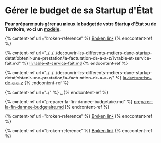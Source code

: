 # Gérer le budget de sa Startup d'État

**Pour préparer puis gérer au mieux le budget de votre Startup d'État ou de Territoire, voici un** [**modèle**](https://docs.google.com/spreadsheets/d/1JSVnmruZq0iufjpxabnYKaHcR1XBygL0MXkYOm7nz3E/edit?usp=sharing)**.**

{% content-ref url="broken-reference" %}
[Broken link](broken-reference)
{% endcontent-ref %}

{% content-ref url="../../../decouvrir-les-differents-metiers-dune-startup-detat/obtenir-une-prestation/la-facturation-de-a-a-z/livrable-et-service-fait.md" %}
[livrable-et-service-fait.md](../../../decouvrir-les-differents-metiers-dune-startup-detat/obtenir-une-prestation/la-facturation-de-a-a-z/livrable-et-service-fait.md)
{% endcontent-ref %}

{% content-ref url="../../../decouvrir-les-differents-metiers-dune-startup-detat/obtenir-une-prestation/la-facturation-de-a-a-z/" %}
[la-facturation-de-a-a-z](../../../decouvrir-les-differents-metiers-dune-startup-detat/obtenir-une-prestation/la-facturation-de-a-a-z/)
{% endcontent-ref %}

{% content-ref url="../" %}
[..](../)
{% endcontent-ref %}

{% content-ref url="preparer-la-fin-dannee-budgetaire.md" %}
[preparer-la-fin-dannee-budgetaire.md](preparer-la-fin-dannee-budgetaire.md)
{% endcontent-ref %}

{% content-ref url="broken-reference" %}
[Broken link](broken-reference)
{% endcontent-ref %}

{% content-ref url="broken-reference" %}
[Broken link](broken-reference)
{% endcontent-ref %}
